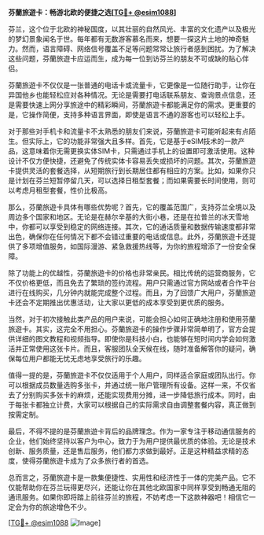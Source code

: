 **芬蘭旅遊卡：畅游北欧的便捷之选[[TG💪+ @esim1088](https://t.me/s/esim1088)]**

芬兰，这个位于北欧的神秘国度，以其壮丽的自然风光、丰富的文化遗产以及极光的梦幻景象闻名于世。每年都有无数游客慕名而来，想要一探这片土地的神奇魅力。然而，语言障碍、网络信号覆盖不足等问题常常让旅行者感到困扰。为了解决这些问题，芬蘭旅遊卡应运而生，成为每一位到访芬兰的朋友不可或缺的贴心伴侣。

芬蘭旅遊卡不仅仅是一张普通的电话卡或流量卡，它更像是一位随行助手，让你在异国他乡也能轻松应对各种情况。无论是需要打电话联系朋友、查询景点信息，还是需要快速上网分享旅途中的精彩瞬间，芬蘭旅遊卡都能满足你的需求。更重要的是，它操作简便，支持多种语言界面，即使是语言不通的游客也可以轻松上手。

对于那些对手机卡和流量卡不太熟悉的朋友们来说，芬蘭旅遊卡可能听起来有点陌生。但实际上，它的功能非常强大且多样。首先，它是基于eSIM技术的一款产品，这意味着你无需更换实体SIM卡，只需通过手机上的设置即可激活使用。这种设计不仅方便快捷，还避免了传统实体卡容易丢失或损坏的问题。其次，芬蘭旅遊卡提供灵活的套餐选择，从短期旅行到长期居住都有相应的方案。比如，如果你只是计划在芬兰短暂停留几天，可以选择日租型套餐；而如果需要长时间使用，则可以考虑月租型套餐，性价比极高。

那么，芬蘭旅遊卡具体有哪些优势呢？首先，它的覆盖范围广，支持芬兰全境以及周边多个国家和地区。无论是在赫尔辛基的大街小巷，还是在拉普兰的冰天雪地中，你都可以享受到稳定的网络连接。其次，它的通话质量和数据传输速度都非常出色，确保你在任何情况下都不会错过重要的电话或信息。此外，芬蘭旅遊卡还提供了多项增值服务，如国际漫游、紧急救援热线等，为你的旅程增添了一份安全保障。

除了功能上的优越性，芬蘭旅遊卡的价格也非常亲民。相比传统的运营商服务，它不仅价格更低，而且免去了繁琐的签约流程。用户只需通过官方网站或者合作平台进行在线购买，几分钟内就能完成整个过程。而且，为了回馈广大用户，芬蘭旅遊卡还会不定期推出优惠活动，让大家以更低的成本享受到更优质的服务。

当然，对于初次接触此类产品的用户来说，可能会担心如何正确地注册和使用芬蘭旅遊卡。其实，这完全不用担心。芬蘭旅遊卡的操作步骤非常简单明了，官方会提供详细的图文教程和视频指导。即使你是科技小白，也能够在短时间内学会如何激活并正常使用这张卡片。而且，客服团队全天候在线，随时准备解答你的疑问，确保每位用户都能无忧无虑地享受旅行的乐趣。

值得一提的是，芬蘭旅遊卡不仅仅适用于个人用户，同样适合家庭或团队出行。你可以根据成员数量选购多张卡，并通过统一账户管理所有设备。这样一来，不仅省去了分别购买多张卡的麻烦，还能实现费用分摊，进一步降低旅行成本。同时，由于每张卡都独立计费，大家可以根据自己的实际需求自由调整套餐内容，真正做到按需定制。

最后，不得不提的是芬蘭旅遊卡背后的品牌理念。作为一家专注于移动通信服务的企业，他们始终坚持以客户为中心，致力于为用户提供最优质的体验。无论是技术创新、服务质量，还是售后服务，他们都力求做到最好。正是这种精益求精的态度，使得芬蘭旅遊卡成为了众多旅行者的首选。

总而言之，芬蘭旅遊卡是一款集便捷性、实用性和经济性于一体的完美产品。它不仅能帮助你在芬兰玩得更尽兴，还能让你在其他北欧国家中同样享受到畅通无阻的通讯服务。如果你即将踏上前往芬兰的旅程，不妨考虑一下这款神器吧！相信它一定会为你的旅途增色不少。

[[TG💪+ @esim1088](https://t.me/s/esim1088) ![Image](https://i.postimg.cc/4NQfJmqS/Snipaste-2025-05-13-00-14-12.png)]
